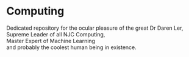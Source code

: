 # Computing

Dedicated repository for the ocular pleasure of the great Dr Daren Ler,    
Supreme Leader of all NJC Computing,   
Master Expert of Machine Learning    
and probably the coolest human being in existence.    
